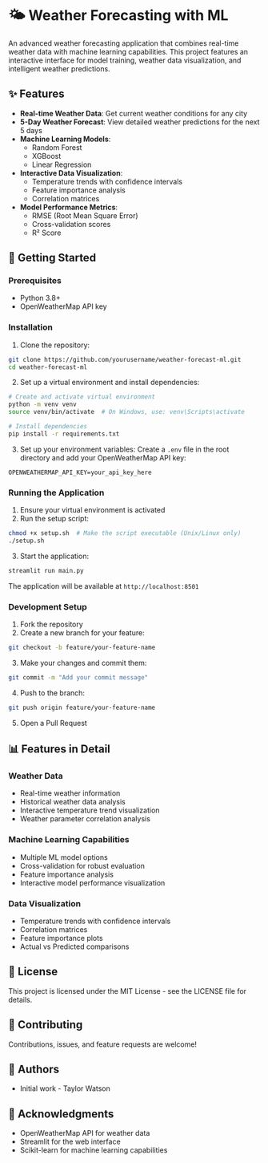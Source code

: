 # 🌤️ Weather Forecasting with ML

An advanced weather forecasting application that combines real-time weather data with machine learning capabilities. This project features an interactive interface for model training, weather data visualization, and intelligent weather predictions.

## ✨ Features

- **Real-time Weather Data**: Get current weather conditions for any city
- **5-Day Weather Forecast**: View detailed weather predictions for the next 5 days
- **Machine Learning Models**:
  - Random Forest
  - XGBoost
  - Linear Regression
- **Interactive Data Visualization**:
  - Temperature trends with confidence intervals
  - Feature importance analysis
  - Correlation matrices
- **Model Performance Metrics**:
  - RMSE (Root Mean Square Error)
  - Cross-validation scores
  - R² Score

## 🚀 Getting Started

### Prerequisites

- Python 3.8+
- OpenWeatherMap API key

### Installation

1. Clone the repository:
```bash
git clone https://github.com/yourusername/weather-forecast-ml.git
cd weather-forecast-ml
```

2. Set up a virtual environment and install dependencies:
```bash
# Create and activate virtual environment
python -m venv venv
source venv/bin/activate  # On Windows, use: venv\Scripts\activate

# Install dependencies
pip install -r requirements.txt
```

3. Set up your environment variables:
Create a `.env` file in the root directory and add your OpenWeatherMap API key:
```
OPENWEATHERMAP_API_KEY=your_api_key_here
```

### Running the Application

1. Ensure your virtual environment is activated
2. Run the setup script:
```bash
chmod +x setup.sh  # Make the script executable (Unix/Linux only)
./setup.sh
```

3. Start the application:
```bash
streamlit run main.py
```

The application will be available at `http://localhost:8501`

### Development Setup

1. Fork the repository
2. Create a new branch for your feature:
```bash
git checkout -b feature/your-feature-name
```
3. Make your changes and commit them:
```bash
git commit -m "Add your commit message"
```
4. Push to the branch:
```bash
git push origin feature/your-feature-name
```
5. Open a Pull Request

## 📊 Features in Detail

### Weather Data
- Real-time weather information
- Historical weather data analysis
- Interactive temperature trend visualization
- Weather parameter correlation analysis

### Machine Learning Capabilities
- Multiple ML model options
- Cross-validation for robust evaluation
- Feature importance analysis
- Interactive model performance visualization

### Data Visualization
- Temperature trends with confidence intervals
- Correlation matrices
- Feature importance plots
- Actual vs Predicted comparisons

## 📝 License

This project is licensed under the MIT License - see the LICENSE file for details.

## 🤝 Contributing

Contributions, issues, and feature requests are welcome! 
## 👥 Authors

- Initial work - Taylor Watson

## 🙏 Acknowledgments

- OpenWeatherMap API for weather data
- Streamlit for the web interface
- Scikit-learn for machine learning capabilities
